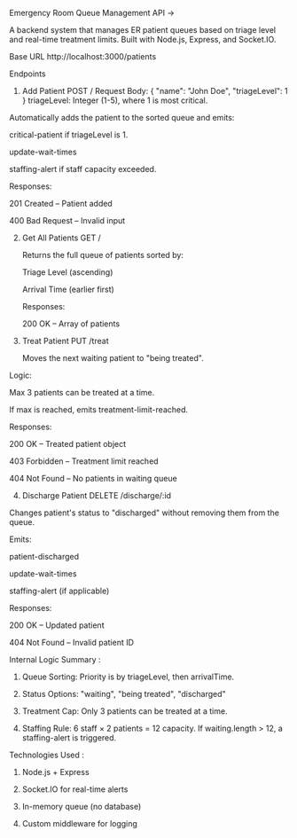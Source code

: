  Emergency Room Queue Management API ->
 
A backend system that manages ER patient queues based on triage level and real-time treatment limits. Built with Node.js, Express, and Socket.IO.

Base URL   http://localhost:3000/patients

Endpoints

1.  Add Patient
    POST /
    Request Body:
    {
     "name": "John Doe",
      "triageLevel": 1
    }
   triageLevel: Integer (1-5), where 1 is most critical.

  Automatically adds the patient to the sorted queue and emits:

  critical-patient if triageLevel is 1.

  update-wait-times

  staffing-alert if staff capacity exceeded.

  Responses:

  201 Created – Patient added

  400 Bad Request – Invalid input

2.  Get All Patients
    GET /

    Returns the full queue of patients sorted by:

    Triage Level (ascending)

    Arrival Time (earlier first)

    Responses:

    200 OK – Array of patients

3.  Treat Patient
    PUT /treat

    Moves the next waiting patient to "being treated".

   Logic:

   Max 3 patients can be treated at a time.

   If max is reached, emits treatment-limit-reached.

   Responses:

   200 OK – Treated patient object

   403 Forbidden – Treatment limit reached

   404 Not Found – No patients in waiting queue

4.  Discharge Patient
    DELETE /discharge/:id

   Changes patient's status to "discharged" without removing them from the queue.

   Emits:

   patient-discharged

   update-wait-times

   staffing-alert (if applicable)

   Responses:

   200 OK – Updated patient

   404 Not Found – Invalid patient ID


 Internal Logic Summary :

   1. Queue Sorting: Priority is by triageLevel, then arrivalTime.

   2. Status Options: "waiting", "being treated", "discharged"

   3. Treatment Cap: Only 3 patients can be treated at a time.

   4. Staffing Rule: 6 staff × 2 patients = 12 capacity. If waiting.length > 12, a staffing-alert is triggered.

 Technologies Used :
 
  1. Node.js + Express

  2. Socket.IO for real-time alerts

  3. In-memory queue (no database)

  4. Custom middleware for logging
